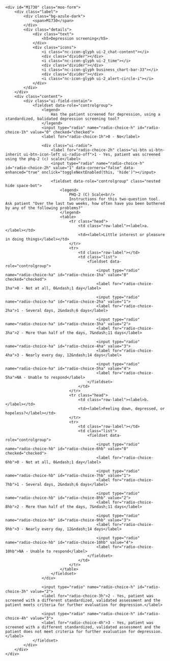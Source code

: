 	<div id="M1730" class="moo-form">
		<div class="label">
			<div class="bg-azule-dark">
				<span>M1730</span>
			</div>
			<div class="details">
				<div class="text">
					<h5>Depression screening</h5>
				</div>
				<div class="icons">
					<i class="nc-icon-glyph ui-2_chat-content"></i>
					<div class="divider"></div>
					<i class="nc-icon-glyph ui-2_time"></i>
					<div class="divider"></div>
					<i class="nc-icon-glyph business_chart-bar-33"></i>
					<div class="divider"></div>
					<i class="nc-icon-glyph ui-2_alert-circle-i"></i>
				</div>
			</div>
		</div>
		<div class="content">
			<div class="ui-field-contain">
				<fieldset data-role="controlgroup">
					<legend>
						Has the patient screened for depression, using a standardized, balidated depression screening tool?
					</legend>
					<input type="radio" name="radio-choice-h" id="radio-choice-1h" value="0" checked="checked">
					<label for="radio-choice-1h">0 - No</label>

					<div class="ui-radio">
						<label for="radio-choice-2h" class="ui-btn ui-btn-inherit ui-btn-icon-left ui-radio-off">1 - Yes, patient was screened using the phq-2 (c) scale</label>
						<input type="radio" name="radio-choice-h" id="radio-choice-2h" value="1" data-corners="false" data-enhanced="true" onclick="toggleNextEnabled(this, 'hide')"></input>

						<fieldset data-role="controlgroup" class="nested hide space-bot">
							<legend>
								PHQ-2 (C) Scale<br/>
								Instructions for this two-question tool. Ask patient "Over the last two weeks, how often have you been bothered by any of the following problems?"
							</legend>
							<table>
								<tr class="head">
									<td class="row-label"><label>a.</label></td>
									<td><label>Little interest or pleasure in doing things</label></td>
								</tr>
								<tr>
									<td class="row-label"></td>
									<td class="list">
										<fieldset data-role="controlgroup">
											<input type="radio" name="radio-choice-ha" id="radio-choice-1ha" value="0" checked="checked">
											<label for="radio-choice-1ha">0 - Not at all, 0&ndash;1 day</label>

											<input type="radio" name="radio-choice-ha" id="radio-choice-2ha" value="1">
											<label for="radio-choice-2ha">1 - Several days, 2&ndash;6 days</label>

											<input type="radio" name="radio-choice-ha" id="radio-choice-3ha" value="2">
											<label for="radio-choice-3ha">2 - More than half of the days, 7&ndash;11 days</label>

											<input type="radio" name="radio-choice-ha" id="radio-choice-4ha" value="3">
											<label for="radio-choice-4ha">3 - Nearly every day, 12&ndash;14 days</label>

											<input type="radio" name="radio-choice-ha" id="radio-choice-5ha" value="4">
											<label for="radio-choice-5ha">NA - Unable to respond</label>
										</fieldset>
									</td>
								</tr>
								<tr class="head">
									<td class="row-label"><label>b.</label></td>
									<td><label>Feeling down, depressed, or hopeless?</label></td>
								</tr>
								<tr>
									<td class="row-label"></td>
									<td class="list">
										<fieldset data-role="controlgroup">
											<input type="radio" name="radio-choice-hb" id="radio-choice-6hb" value="0" checked="checked">
											<label for="radio-choice-6hb">0 - Not at all, 0&ndash;1 day</label>

											<input type="radio" name="radio-choice-hb" id="radio-choice-7hb" value="1">
											<label for="radio-choice-7hb">1 - Several days, 2&ndash;6 days</label>

											<input type="radio" name="radio-choice-hb" id="radio-choice-8hb" value="2">
											<label for="radio-choice-8hb">2 - More than half of the days, 7&ndash;11 days</label>

											<input type="radio" name="radio-choice-hb" id="radio-choice-9hb" value="3">
											<label for="radio-choice-9hb">3 - Nearly every day, 12&ndash;14 days</label>

											<input type="radio" name="radio-choice-hb" id="radio-choice-10hb" value="4">
											<label for="radio-choice-10hb">NA - Unable to respond</label>
										</fieldset>
									</td>
								</tr>
							</table>
						</fieldset>
					</div>

					<input type="radio" name="radio-choice-h" id="radio-choice-3h" value="2">
					<label for="radio-choice-3h">2 - Yes, patient was screened with a different standardized, validated assessment and the patient meets criteria for further evaluation for depression.</label>

					<input type="radio" name="radio-choice-h" id="radio-choice-4h" value="3">
					<label for="radio-choice-4h">3 - Yes, patient was screened with a different standardized, validated assessment and the patient does not meet criteria for further evaluation for depression.</label>
				</fieldset>
			</div>
		</div>
	</div>
